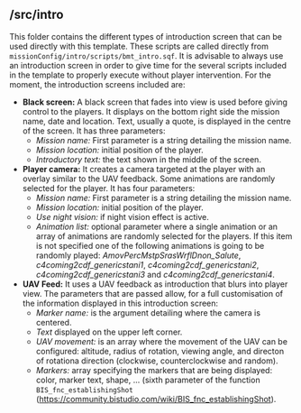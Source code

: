## /src/intro

This folder contains the different types of introduction screen that can be used directly with this template. These scripts are called directly from
`missionConfig/intro/scripts/bmt_intro.sqf`. It is advisable to always use an introduction screen in order to give time for the several scripts included in the template
to properly execute without player intervention. For the moment, the introduction screens included are:

* **Black screen:** A black screen that fades into view is used before giving control to the players. It displays on the bottom right side the mission name, date and
location. Text, usually a quote, is displayed in the centre of the screen. It has three parameters:
  * *Mission name:* First parameter is a string detailing the mission name.
  * *Mission location:* initial position of the player.
  * *Introductory text:* the text shown in the middle of the screen.
* **Player camera:** It creates a camera targeted at the player with an overlay similar to the UAV feedback. Some animations are randomly selected for the player. It has
  four parameters:
    * *Mission name:* First parameter is a string detailing the mission name.
    * *Mission location:* initial position of the player.
    * *Use night vision:* if night vision effect is active.
    * *Animation list:* optional parameter where a single animation or an array of animations are randomly selected for the players. If this item is not specified one of the
    following animations is going to be randomly played: *AmovPercMstpSrasWrflDnon_Salute*, *c4coming2cdf_genericstani1*, *c4coming2cdf_genericstani2*,
    *c4coming2cdf_genericstani3* and *c4coming2cdf_genericstani4*.
* **UAV Feed:** It uses a UAV feedback as introduction that blurs into player view. The parameters that are passed allow, for a full customisation of the information
displayed in this introduction screen:
  * *Marker name:* is the argument detailing where the camera is centered.
  * *Text* displayed on the upper left corner.
  * *UAV movement:* is an array where the movement of the UAV can be configured: altitude, radius of rotation, viewing angle, and directon of rotationa direction (clockwise,
    counterclockwise and random).
  * *Markers:* array specifying the markers that are being displayed: color, marker text, shape, ... (sixth parameter of the function `BIS_fnc_establishingShot` (https://community.bistudio.com/wiki/BIS_fnc_establishingShot).

